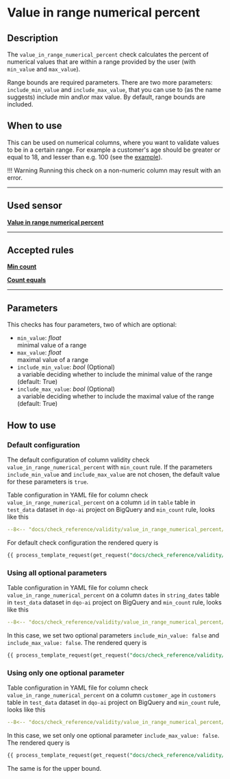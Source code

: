 # Value in range numerical percent
## Description

The `value_in_range_numerical_percent` check calculates the percent of numerical values that are within a range provided
by the user (with `min_value` and `max_value`).

Range bounds are required parameters. There are two more parameters: `include_min_value` and `include_max_value`, that
you can use to (as the name suggests) include min and\or max value. By default, range bounds are included.


## When to use
This can be used on numerical columns, where you want to validate values to be in a certain range. For example a 
customer's age should be greater or equal to 18, and lesser than e.g. 100 (see the 
[example](value_in_range_numerical_percent.md#using-only-one-optional-parameter)).

!!! Warning
    Running this check on a non-numeric column may result with an error.
___

## Used sensor

[__Value in range numerical percent__](../../../sensor_reference/validity/value_in_range_numerical_percent/value_in_range_numerical_percent.md)
___
## Accepted rules
[__Min count__](../../../rule_reference/comparison/min_count.md)

[__Count equals__](../../../rule_reference/comparison/count_equals.md)

___

## Parameters
This checks has four parameters, two of which are optional:

- `min_value`: _float_
  <br/>minimal value of a range
- `max_value`: _float_
  <br/>maximal value of a range
- `include_min_value`: _bool_ (Optional)
  <br/>a variable deciding whether to include the minimal value of the range (default: True)
- `include_max_value`: _bool_ (Optional)
  <br/>a variable deciding whether to include the maximal value of the range (default: True)

## How to use

### Default configuration
The default configuration of column validity check `value_in_range_numerical_percent` with `min_count` rule.
If the parameters `include_min_value` and `include_max_value` are not chosen, the
default value for these parameters is `true`.

Table configuration in YAML file for column check `value_in_range_numerical_percent` on a column `id` in `table`
table in `test_data` dataset in `dqo-ai` project on BigQuery and `min_count` rule, looks like this
```yaml hl_lines="16-29" linenums="1"
--8<-- "docs/check_reference/validity/value_in_range_numerical_percent/yamls/default_configuration.yaml"
```
For default check configuration the rendered query is
``` SQL
{{ process_template_request(get_request("docs/check_reference/validity/value_in_range_numerical_percent/requests/default_configuration.json")) }}
```

### Using all optional parameters
Table configuration in YAML file for column check `value_in_range_numerical_percent` on a column `dates` in `string_dates`
table in `test_data` dataset in `dqo-ai` project on BigQuery and `min_count` rule, looks like this
```yaml hl_lines="16-31" linenums="1"
--8<-- "docs/check_reference/validity/value_in_range_numerical_percent/yamls/all_optional_parameters.yaml"
```
In this case, we set two optional parameters `include_min_value: false` and `include_max_value: false`.
The rendered query is
``` SQL
{{ process_template_request(get_request("docs/check_reference/validity/value_in_range_numerical_percent/requests/all_optional_parameters.json")) }}
```
### Using only one optional parameter
Table configuration in YAML file for column check `value_in_range_numerical_percent` on a column `customer_age` in 
`customers`
table in `test_data` dataset in `dqo-ai` project on BigQuery and `min_count` rule, looks like this
```yaml hl_lines="16-30" linenums="1"
--8<-- "docs/check_reference/validity/value_in_range_numerical_percent/yamls/one_optional_parameter.yaml"
```
In this case, we set only one optional parameter `include_max_value: false`.
The rendered query is
``` SQL
{{ process_template_request(get_request("docs/check_reference/validity/value_in_range_numerical_percent/requests/one_optional_parameter.json")) }}
```
The same is for the upper bound.